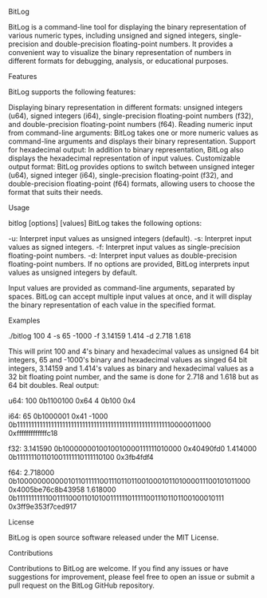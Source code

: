 BitLog

BitLog is a command-line tool for displaying the binary representation of various numeric types, including unsigned and signed integers, single-precision and double-precision floating-point numbers. It provides a convenient way to visualize the binary representation of numbers in different formats for debugging, analysis, or educational purposes.

Features

BitLog supports the following features:

Displaying binary representation in different formats: unsigned integers (u64), signed integers (i64), single-precision floating-point numbers (f32), and double-precision floating-point numbers (f64).
Reading numeric input from command-line arguments: BitLog takes one or more numeric values as command-line arguments and displays their binary representation.
Support for hexadecimal output: In addition to binary representation, BitLog also displays the hexadecimal representation of input values.
Customizable output format: BitLog provides options to switch between unsigned integer (u64), signed integer (i64), single-precision floating-point (f32), and double-precision floating-point (f64) formats, allowing users to choose the format that suits their needs.

Usage

bitlog [options] [values]
BitLog takes the following options:

-u: Interpret input values as unsigned integers (default).
-s: Interpret input values as signed integers.
-f: Interpret input values as single-precision floating-point numbers.
-d: Interpret input values as double-precision floating-point numbers.
If no options are provided, BitLog interprets input values as unsigned integers by default.

Input values are provided as command-line arguments, separated by spaces. BitLog can accept multiple input values at once, and it will display the binary representation of each value in the specified format.

Examples

./bitlog 100 4 -s 65 -1000 -f 3.14159 1.414 -d 2.718 1.618

This will print 100 and 4's binary and hexadecimal values as unsigned 64 bit integers, 65 and -1000's binary and hexadecimal values as singed 64 bit integers, 3.14159 and 1.414's values as binary and hexadecimal values as a 32 bit floating point number, and the same is done for 2.718 and 1.618 but as 64 bit doubles.
Real output:

u64:
100     0b1100100       0x64
4       0b100   0x4

i64:
65      0b1000001       0x41
-1000   0b1111111111111111111111111111111111111111111111111111110000011000      0xfffffffffffffc18

f32:
3.141590        0b1000000010010010000111111010000       0x40490fd0
1.414000        0b111111101101001111110111110100        0x3fb4fdf4

f64:
2.718000        0b100000000000101101111100111011011001000101101000011100101011000       0x4005be76c8b43958
1.618000        0b11111111111001111000110101001111110111110011101101100100010111        0x3ff9e353f7ced917

License

BitLog is open source software released under the MIT License.

Contributions

Contributions to BitLog are welcome. If you find any issues or have suggestions for improvement, please feel free to open an issue or submit a pull request on the BitLog GitHub repository.